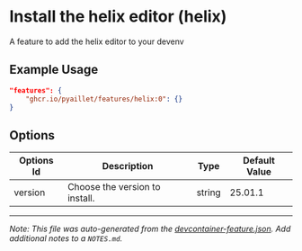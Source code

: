 
# Install the helix editor (helix)

A feature to add the helix editor to your devenv

## Example Usage

```json
"features": {
    "ghcr.io/pyaillet/features/helix:0": {}
}
```

## Options

| Options Id | Description | Type | Default Value |
|-----|-----|-----|-----|
| version | Choose the version to install. | string | 25.01.1 |



---

_Note: This file was auto-generated from the [devcontainer-feature.json](https://github.com/pyaillet/features/blob/main/src/helix/devcontainer-feature.json).  Add additional notes to a `NOTES.md`._
